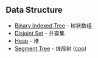 ## Data Structure
* [Binary Indexed Tree](https://github.com/wuzhiyi/data-structure/blob/master/binary-indexed-tree.md) - 树状数组
* [Disjoint Set](https://github.com/wuzhiyi/data-structure/blob/master/disjoint-set.md) - 并查集
* [Heap](https://github.com/wuzhiyi/data-structure/blob/master/heap.md) - 堆
* [Segment Tree](https://github.com/wuzhiyi/data-structure/blob/master/segment-tree.md) - 线段树 ([cpp](https://github.com/wuzhiyi/data-structure/blob/master/segment-tree.cpp))
